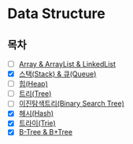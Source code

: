 # Data Structure

## 목차

* [ ] [Array & ArrayList & LinkedList]()
* [x] [스택(Stack) & 큐(Queue)](https://important-marquess-d42.notion.site/Stack-Queue-233a654e658a80faac02d12ff2aa6e89?source=copy_link)
* [ ] [힙(Heap)]()
* [ ] [트리(Tree)]()
* [ ] [이진탐색트리(Binary Search Tree)]()
* [X] [해시(Hash)](https://github.com/shunnnl/cs-study/blob/main/data-structure/hash.md)
* [x] [트라이(Trie)](https://important-marquess-d42.notion.site/Trie-239a654e658a805382e4c6e286efc9f3?source=copy_link)
* [X] [B-Tree & B+Tree](https://github.com/shunnnl/cs-study/blob/main/data-structure/b-tree-bplus-tree.md)
